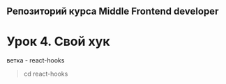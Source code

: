 ## Репозиторий курса Middle Frontend developer

# Урок 4. Свой хук

ветка - react-hooks

> cd react-hooks
